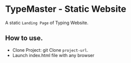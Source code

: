 # TypeMaster - Static Website

A static `Landing Page` of Typing Website.


## How to use.

- Clone Project: git Clone `project-url`.
- Launch index.html file with any browser

